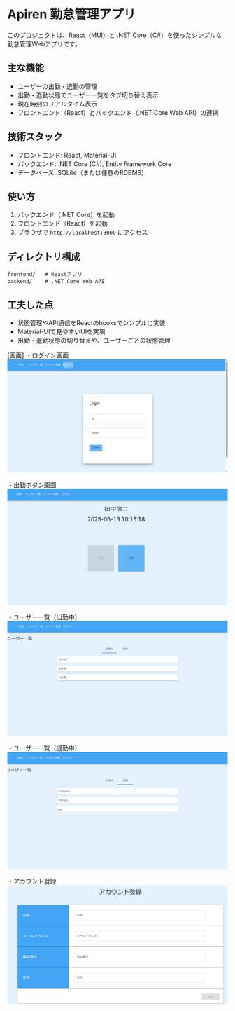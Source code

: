 # Apiren 勤怠管理アプリ

このプロジェクトは、React（MUI）と .NET Core（C#）を使ったシンプルな勤怠管理Webアプリです。

## 主な機能

- ユーザーの出勤・退勤の管理
- 出勤・退勤状態でユーザー一覧をタブ切り替え表示
- 現在時刻のリアルタイム表示
- フロントエンド（React）とバックエンド（.NET Core Web API）の連携

## 技術スタック

- フロントエンド: React, Material-UI
- バックエンド: .NET Core (C#), Entity Framework Core
- データベース: SQLite（または任意のRDBMS）

## 使い方

1. バックエンド（.NET Core）を起動
2. フロントエンド（React）を起動
3. ブラウザで `http://localhost:3000` にアクセス

## ディレクトリ構成

```
frontend/   # Reactアプリ
backend/    # .NET Core Web API
```

## 工夫した点

- 状態管理やAPI通信をReactのhooksでシンプルに実装
- Material-UIで見やすいUIを実現
- 出勤・退勤状態の切り替えや、ユーザーごとの状態管理

[画面]
・ログイン画面
![image](https://github.com/s-matsumoto51/attendance-system/blob/main/frontend/src/assets/Login.png)

・出勤ボタン画面
![image](https://github.com/s-matsumoto51/attendance-system/blob/main/frontend/src/assets/attendance.png)

・ユーザー一覧（出勤中）
![image](https://github.com/s-matsumoto51/attendance-system/blob/main/frontend/src/assets/attendance1.png)

・ユーザー一覧（退勤中）
![image](https://github.com/s-matsumoto51/attendance-system/blob/main/frontend/src/assets/leaving.png)

・アカウント登録
![image](https://github.com/s-matsumoto51/attendance-system/blob/main/frontend/src/assets/userForm.png)




